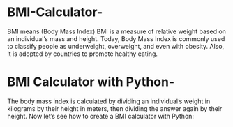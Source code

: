# BMI-Calculator-
BMI means (Body Mass Index)
BMI is a measure of relative weight based on an individual’s mass and height. Today, Body Mass Index is commonly used to classify people as underweight, overweight, and even with obesity. Also, it is adopted by countries to promote healthy eating.

# BMI Calculator with Python-
The body mass index is calculated by dividing an individual’s weight in kilograms by their height in meters, then dividing the answer again by their height. Now let’s see how to create a BMI calculator with Python:
